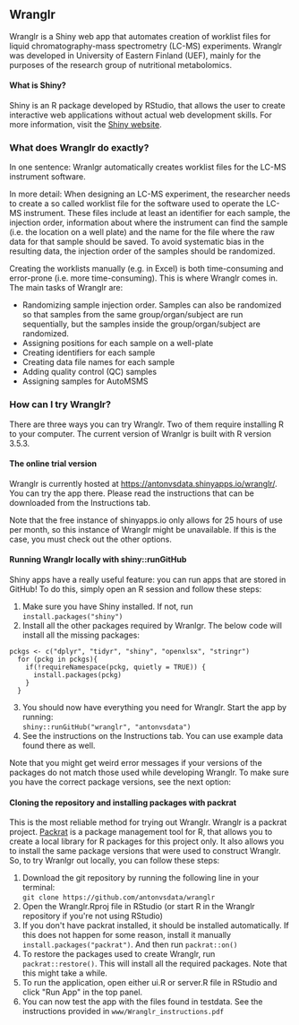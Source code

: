## Wranglr

Wranglr is a Shiny web app that automates creation of worklist files for liquid chromatography-mass spectrometry (LC-MS) experiments. Wranglr was developed in University of Eastern Finland (UEF), mainly for the purposes of the research group of nutritional metabolomics.  

#### What is Shiny?

Shiny is an R package developed by RStudio, that allows the user to create interactive web applications without actual web development skills. For more information, visit the [Shiny website](https://shiny.rstudio.com/). 

### What does Wranglr do exactly?

In one sentence: Wranlgr automatically creates worklist files for the LC-MS instrument software. 

In more detail: When designing an LC-MS experiment, the researcher needs to create a so called worklist file for the software used to operate the LC-MS instrument.  These files include at least an identifier for each sample, the injection order, information about where the instrument can find the sample (i.e. the location on a well plate) and the name for the file where the raw data for that sample should be saved. To avoid systematic bias in the resulting data, the injection order of the samples should be randomized.

Creating the worklists manually (e.g. in Excel) is both time-consuming and error-prone (i.e. more time-consuming). This is where Wranglr comes in. The main tasks of Wranglr are:

- Randomizing sample injection order. Samples can also be randomized so that samples from the same group/organ/subject are run sequentially, but the samples inside the group/organ/subject are randomized.
- Assigning positions for each sample on a well-plate
- Creating identifiers for each sample
- Creating data file names for each sample
- Adding quality control (QC) samples
- Assigning samples for AutoMSMS


### How can I try Wranglr?

There are three ways you can try Wranglr. Two of them require installing R to your computer. The current version of Wranlgr is built with R version 3.5.3.

#### The online trial version

Wranglr is currently hosted at https://antonvsdata.shinyapps.io/wranglr/. You can try the app there. Please read the instructions that can be downloaded from the Instructions tab.

Note that the free instance of shinyapps.io only allows for 25 hours of use per month, so this instance of Wranglr might be unavailable. If this is the case, you must check out the other options.

#### Running Wranglr locally with shiny::runGitHub

Shiny apps have a really useful feature: you can run apps that are stored in GitHub! To do this, simply open an R session and follow these steps:

1. Make sure you have Shiny installed. If not, run ```install.packages("shiny")```
2. Install all the other packages required by Wranlgr. The below code will install all the missing packages:  
```
pckgs <- c("dplyr", "tidyr", "shiny", "openxlsx", "stringr")
  for (pckg in pckgs){
    if(!requireNamespace(pckg, quietly = TRUE)) {
      install.packages(pckg)
    }
  }
```
3. You should now have everything you need for Wranglr. Start the app by running:  
```shiny::runGitHub("wranglr", "antonvsdata")```
4. See the instructions on the Instructions tab. You can use example data found there as well.

Note that you might get weird error messages if your versions of the packages do not match those used while developing Wranglr. To make sure you have the correct package versions, see the next option:

#### Cloning the repository and installing packages with packrat

This is the most reliable method for trying out Wranglr. Wranglr is a packrat project. [Packrat](https://rstudio.github.io/packrat/) is a package management tool for R, that allows you to create a local library for R packages for this project only. It also allows you to install the same package versions that were used to construct Wranglr. So, to try Wranlgr out locally, you can follow these steps:

1. Download the git repository by running the following line in your terminal:  
```git clone https://github.com/antonvsdata/wranglr```
2. Open the Wranglr.Rproj file in RStudio (or start R in the Wranglr repository if you're not using RStudio)
3. If you don't have packrat installed, it should be installed automatically. If this does not happen for some reason, install it manually ```install.packages("packrat")```. And then run ```packrat::on()```
4. To restore the packages used to create Wranglr, run ```packrat::restore()```. This will install all the required packages. Note that this might take a while.
5. To run the application, open either ui.R or server.R file in RStudio and click "Run App" in the top panel.
6. You can now test the app with the files found in testdata. See the instructions provided in ```www/Wranglr_instructions.pdf```